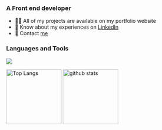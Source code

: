 <h3>A Front end developer</h3>

<ul>
  <li>👩‍💻 All of my projects are available on my portfolio website</li>
  <li>📄 Know about my experiences on <a href="https://www.linkedin.com/in/atenahatta" target="blank">LinkedIn</a></li>
  <li>📩 Contact <a href="mailto:hattaatena@gmail.com">me</a></li>
</ul>

<!--- Skills --->
<h3 align="left">Languages and Tools</h3>
  <a href="https://skillicons.dev">
    <img src="https://skillicons.dev/icons?i=html,css,js,ts,react,tailwind,sass,materialui,bootstrap,git,figma" />
 </a>

<!--- Status & lamguage --->
<p align="left"> 
  <img alt="Top Langs" height="150px" src="https://github-readme-stats.vercel.app/api?username=AtenaHatta&show_icons=true&theme=radical" />
  <img alt="github stats" height="150px" src="https://github-readme-stats.vercel.app/api/top-langs/?username=AtenaHatta&layout=compact&theme=omni" />
</p>
<br>
